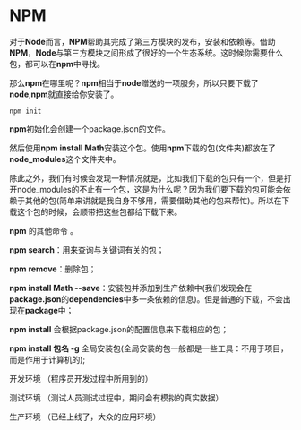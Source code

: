 # NPM

对于**Node**而言，**NPM**帮助其完成了第三方模块的发布，安装和依赖等。借助**NPM**，**Node**与第三方模块之间形成了很好的一个生态系统。这时候你需要什么包，都可以在**npm**中寻找。

那么**npm**在哪里呢？**npm**相当于**node**赠送的一项服务，所以只要下载了**node**,**npm**就直接给你安装了。

```
npm init
```

 **npm**初始化会创建一个package.json的文件。

然后使用**npm install Math**安装这个包。使用**npm**下载的包(文件夹)都放在了**node_modules**这个文件夹中。

除此之外，我们有时候会发现一种情况就是，比如我们下载的包只有一个，但是打开node_modules的不止有一个包，这是为什么呢？因为我们要下载的包可能会依赖于其他的包(简单来讲就是我自身不够用，需要借助其他的包来帮忙)。所以在下载这个包的时候，会顺带把这些包都给下载下来。

**npm** 的其他命令 。

**npm search**：用来查询与关键词有关的包；

**npm remove**：删除包；

**npm install Math --save**：安装包并添加到生产依赖中(我们发现会在**package.json**的**dependencies**中多一条依赖的信息)。但是普通的下载，不会出现在**package**中；

**npm install** 会根据package.json的配置信息来下载相应的包；

**npm install 包名 -g** 全局安装包(全局安装的包一般都是一些工具：不用于项目，而是作用于计算机的); 



开发环境 （程序员开发过程中所用到的）

测试环境  （测试人员测试过程中，期间会有模拟的真实数据）

生产环境  （已经上线了，大众的应用环境）